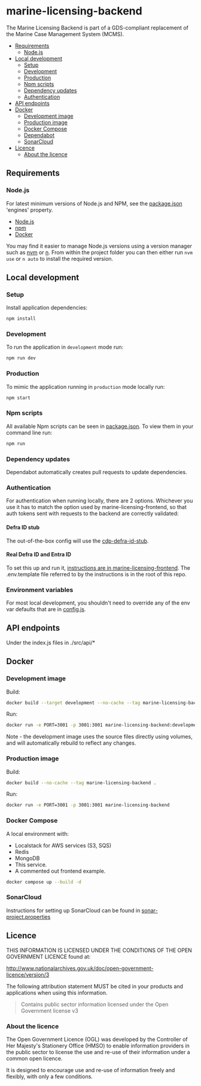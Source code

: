 # marine-licensing-backend

The Marine Licensing Backend is part of a GDS-compliant replacement of the Marine Case Management System (MCMS).

- [Requirements](#requirements)
  - [Node.js](#nodejs)
- [Local development](#local-development)
  - [Setup](#setup)
  - [Development](#development)
  - [Production](#production)
  - [Npm scripts](#npm-scripts)
  - [Dependency updates](#dependency-updates)
  - [Authentication](#authentication)
- [API endpoints](#api-endpoints)
- [Docker](#docker)
  - [Development image](#development-image)
  - [Production image](#production-image)
  - [Docker Compose](#docker-compose)
  - [Dependabot](#dependabot)
  - [SonarCloud](#sonarcloud)
- [Licence](#licence)
  - [About the licence](#about-the-licence)

## Requirements

### Node.js

For latest minimum versions of Node.js and NPM, see the [package.json](./package.json) 'engines' property.

- [Node.js](http://nodejs.org/)
- [npm](https://nodejs.org/)
- [Docker](https://www.docker.com/)

You may find it easier to manage Node.js versions using a version manager such as [nvm](https://github.com/creationix/nvm) or [n](https://www.npmjs.com/package/n). From within the project folder you can then either run `nvm use` or `n auto` to install the required version.

## Local development

### Setup

Install application dependencies:

```bash
npm install
```

### Development

To run the application in `development` mode run:

```bash
npm run dev
```

### Production

To mimic the application running in `production` mode locally run:

```bash
npm start
```

### Npm scripts

All available Npm scripts can be seen in [package.json](./package.json).
To view them in your command line run:

```bash
npm run
```

### Dependency updates

Dependabot automatically creates pull requests to update dependencies.

### Authentication

For authentication when running locally, there are 2 options. Whichever you use it has to match the option used by marine-licensing-frontend, so that auth tokens sent with requests to the backend are correctly validated:

#### Defra ID stub

The out-of-the-box config will use the [cdp-defra-id-stub](https://github.com/DEFRA/cdp-defra-id-stub).

#### Real Defra ID and Entra ID

To set this up and run it, [instructions are in marine-licensing-frontend](https://github.com/DEFRA/marine-licensing-frontend/blob/main/local-https-setup/README.md#local-https-development-setup). The .env.template file referred to by the instructions is in the root of this repo.

### Environment variables

For most local development, you shouldn't need to override any of the env var defaults that are in [config.js](./src/config/config.js).

## API endpoints

Under the index.js files in ./src/api/\*

## Docker

### Development image

Build:

```bash
docker build --target development --no-cache --tag marine-licensing-backend:development .
```

Run:

```bash
docker run -e PORT=3001 -p 3001:3001 marine-licensing-backend:development
```

Note - the development image uses the source files directly using volumes, and will automatically rebuild to reflect any changes.

### Production image

Build:

```bash
docker build --no-cache --tag marine-licensing-backend .
```

Run:

```bash
docker run -e PORT=3001 -p 3001:3001 marine-licensing-backend
```

### Docker Compose

A local environment with:

- Localstack for AWS services (S3, SQS)
- Redis
- MongoDB
- This service.
- A commented out frontend example.

```bash
docker compose up --build -d
```

### SonarCloud

Instructions for setting up SonarCloud can be found in [sonar-project.properties](./sonar-project.properties)

## Licence

THIS INFORMATION IS LICENSED UNDER THE CONDITIONS OF THE OPEN GOVERNMENT LICENCE found at:

<http://www.nationalarchives.gov.uk/doc/open-government-licence/version/3>

The following attribution statement MUST be cited in your products and applications when using this information.

> Contains public sector information licensed under the Open Government license v3

### About the licence

The Open Government Licence (OGL) was developed by the Controller of Her Majesty's Stationery Office (HMSO) to enable
information providers in the public sector to license the use and re-use of their information under a common open
licence.

It is designed to encourage use and re-use of information freely and flexibly, with only a few conditions.
